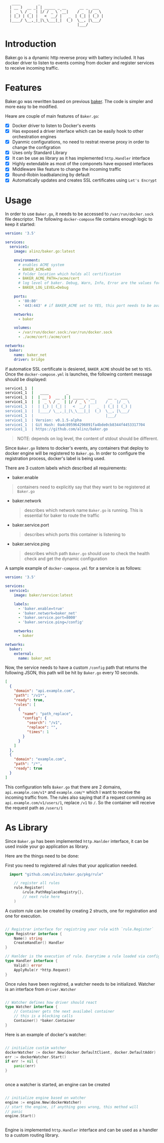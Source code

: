 ```
   ____        _                                
  | __ )  __ _| | _____ _ __      __ _  ___   
  |  _ \ / _  | |/ / _ \ '__|    / _  |/ _ \  
  | |_) | (_| |   <  __/ |   _  | (_| | (_) | 
  |____/ \__,_|_|\_\___|_|  (_)  \__, |\___/  
                                 |___/
```

# Introduction

Baker.go is a dynamic http reverse proxy with battery included. It has docker driver to listen to events coming from docker and register services to receive incoming traffic.

# Features

Baker.go was rewritten based on previous [baker](github.com/alinz/baker). The code is simpler and more easy to be modified.

Heare are couple of main features of `Baker.go`:

- [x] Docker driver to listen to Docker's events
- [x] Has exposed a driver interface which can be easily hook to other orchestration engines
- [x] Dyanmic configurations, no need to restrat reverse proxy in order to change the configration
- [x] Uses only Standard Library
- [x] It can be use as library as it has implemented `http.Handler` interface
- [x] Highly extendable as most of the componets have exposed interfaces 
- [x] Middleware like feature to change the incoming traffic
- [x] Round-Robin loadbalancing by default
- [x] Automatically updates and creates SSL certificates using `Let's Encrypt`

# Usage

In order to use `Baker.go`, it needs to be accessed to `/var/run/docker.sock` file descriptor. The following `docker-compose` file contains enough logic to keep it started:

```yml
version: '3.5'

services:
  service1:
    image: alinz/baker.go:latest

    environment:
      # enables ACME system
      - BAKER_ACME=NO
      # folder location which holds all certification
      - BAKER_ACME_PATH=/acme/cert
      # log level of baker. Debug, Warn, Info, Error are the values for level
      - BAKER_LOG_LEVEL=Debug

    ports:
      - '80:80'
      - '443:443' # if BAKER_ACME set to YES, this port needs to be available

    networks:
      - baker

    volumes:
      - /var/run/docker.sock:/var/run/docker.sock
      - ./acme/cert:/acme/cert

networks:
  baker:
    name: baker_net
    driver: bridge
```

if automatice SSL certificate is desiered, `BAKER_ACME` should be set to `YES`. Once the `docker-compose.yml` is launches, the following content message should be displayed:

```bash
service1_1  | 
service1_1  |   ____        _                                
service1_1  |  | __ )  __ _| | _____ _ __      __ _  ___   
service1_1  |  |  _ \ / _  | |/ / _ \ '__|    / _  |/ _ \  
service1_1  |  | |_) | (_| |   <  __/ |   _  | (_| | (_) | 
service1_1  |  |____/ \__,_|_|\_\___|_|  (_)  \__, |\___/  
service1_1  |                                 |___/
service1_1  | Version: v0.1.5-alpha
service1_1  | Git Hash: 0a4c895964296091fa4bde0cb8344f4453317704 
service1_1  | https://github.com/alinz/baker.go
```

> NOTE: depends on log level, the content of stdout should be different.

Since `Baker.go` listens to docker's events, any containers that deploy to docker engine will be registered to `Baker.go`.
In order to configure the registration process, docker's label is being used.

There are 3 custom labels which described all requirements:

- baker.enable

> containers need to explicitly say that they want to be registered at `Baker.go`

- baker.network

  > describes which network name `Baker.go` is running. This is essential for baker to route the traffic

- baker.service.port

  > describes which ports this container is listening to

- baker.service.ping

  > describes which path `Baker.go` should use to check the health check and get the dynamic configuration

A sample example of `docker-compose.yml` for a service is as follows:

```yml
version: '3.5'

services:
  service1:
    image: baker/service:latest

    labels:
      - 'baker.enable=true'
      - 'baker.network=baker_net'
      - 'baker.service.port=8000'
      - 'baker.service.ping=/config'

    networks:
      - baker

networks:
  baker:
    external:
      name: baker_net
```

Now, the service needs to have a custom `/config` path that returns the following JSON, this path will be hit by `Baker.go` every 10 seconds. 

```json
[
  {
    "domain": "api.example.com",
    "path": "/v1*",
    "ready": true,
    "rules": [
      {
        "name": "path_replace",
        "config": {
          "search": "/v1",
          "replace": "",
          "times": 1
        }
      }
    ]
  },
  {
    "domain": "example.com",
    "path": "/*",
    "ready": true
  }  
]
```

This configuration tells `Baker.go` that there are 2 domains, `api.example.com/v1*` and `example.com/*` which I want to receive the incoming traffic from.
The rules also saying that if a request comming as `api.example.com/v1/users/1`, replace `/v1` to `/`. So the container will receive the request path as `/users/1`

# As Library

Since `Baker.go` has been implemented `http.Hanlder` interface, it can be used inside your go application as library.

Here are the things need to be done:

First you need to registered all rules that your application needed. 

```go
  import "github.com/alinz/baker.go/pkg/rule"

	// register all rules
	rule.Register(
		&rule.PathReplaceRegistry{},
		// next rule here
	)
```

A custom rule can be created by creating 2 structs, one for registration and one for execution.

```go

// Registrar interface for registring your rule with `rule.Register`
type Registrar interface {
	Name() string
	CreateHandler() Handler
}

// Hanlder is the execution of rule. Everytime a rule loaded via config path, it first validates by calling Valid method
type Handler interface {
	Valid() error
	ApplyRule(r *http.Request)
}

```

Once rules have been registred, a watcher needs to be initialized. Watcher is an interface from `driver.Watcher`

```go

// Watcher defines how driver should react
type Watcher interface {
	// Container gets the next availabel container
	// this is a blocking calls
	Container() *baker.Container
}

```

Here is an example of docker's watcher:

```go

// initialize custim watcher
dockerWatcher := docker.New(docker.DefaultClient, docker.DefaultAddr)
err := dockerWatcher.Start()
if err != nil {
	panic(err)
}
  
```

once a watcher is started, an engine can be created


```go

// initialize engine based on watcher
engine := engine.New(dockerWatcher)
// start the engine, if anything goes wrong, this method will
// panic
engine.Start()
  
```

Engine is implemented `http.Handler` interface and can be used as a handler to a custom routing library.
